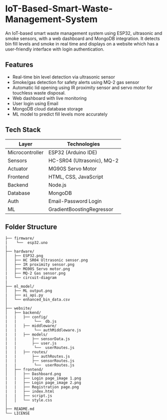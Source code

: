 # IoT-Based-Smart-Waste-Management-System
An IoT-based smart waste management system using ESP32, ultrasonic and smoke sensors, with a web dashboard and MongoDB integration. It detects bin fill levels and smoke in real time and displays on a website which has a user-friendly interface with login authentication.

## Features

-  Real-time bin level detection via ultrasonic sensor
-  Smoke/gas detection for safety alerts using MQ-2 gas sensor
-  Automatic lid opening using IR proximity sensor and servo motor for touchless waste disposal.
-  Web dashboard with live monitoring
-  User login using Email
-  MongoDB cloud database storage
-  ML model to predict fill levels more accurately

## Tech Stack

| Layer           |    Technologies                |
|---------------  |--------------------------------|
| Microcontroller | ESP32 (Arduino IDE)            |
| Sensors         | HC-SR04 (Ultrasonic), MQ-2     |
| Actuator        | MG90S Servo Motor              |
| Frontend        | HTML, CSS, JavaScript          |
| Backend         | Node.js                        |
| Database        | MongoDB                        |
| Auth            | Email-Password Login           |
| ML              | GradientBoostingRegressor      |


## Folder Structure
```
├── firmware/
|    └──  esp32.uno
|
├── hardware/
│   ├── ESP32.png
│   ├── HC SR04 Ultrasonic sensor.png
│   ├── IR proximity sensor.png
│   ├── MG90S Servo motor.png
|   ├── MQ-2 Gas sensor.png
|   └── circuit-diagram
|
├── ml_model/
│   ├── ML output.png
|   ├── ai_api.py
│   └── enhanced_bin_data.csv
│    
├── website/
│   ├── backend/
|   |   ├── config/
|   |        └──  db.js
|   |   ├── middleware/
|   |        └── authMiddleware.js
|   |   ├── models/
|   |       ├── sensorData.js
|   |       ├── user.js
|   |        └──  userRoutes.js
|   |   ├── routes/
|   |       ├── authRoutes.js
|   |       ├── sensorRoutes.js
|   |        └──  userRoutes.js
│   ├── frontend/
│   │   ├── Dashboard.png
|   |   ├── Login page_image 1.png
|   |   ├── Login page_image 2.png
|   |   ├── Registration page.png
|   |   ├── index.html
|   |   ├── script.js
│   │   └── style.css
│   
├── README.md
└── LICENSE
```



